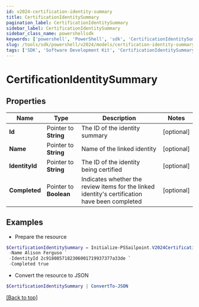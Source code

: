 ```yaml
---
id: v2024-certification-identity-summary
title: CertificationIdentitySummary
pagination_label: CertificationIdentitySummary
sidebar_label: CertificationIdentitySummary
sidebar_class_name: powershellsdk
keywords: ['powershell', 'PowerShell', 'sdk', 'CertificationIdentitySummary', 'V2024CertificationIdentitySummary'] 
slug: /tools/sdk/powershell/v2024/models/certification-identity-summary
tags: ['SDK', 'Software Development Kit', 'CertificationIdentitySummary', 'V2024CertificationIdentitySummary']
---
```



# CertificationIdentitySummary

## Properties

Name | Type | Description | Notes
------------ | ------------- | ------------- | -------------
**Id** |  Pointer to **String** | The ID of the identity summary | [optional] 
**Name** |  Pointer to **String** | Name of the linked identity | [optional] 
**IdentityId** |  Pointer to **String** | The ID of the identity being certified | [optional] 
**Completed** |  Pointer to **Boolean** | Indicates whether the review items for the linked identity's certification have been completed | [optional] 

## Examples

- Prepare the resource
```powershell
$CertificationIdentitySummary = Initialize-PSSailpoint.V2024CertificationIdentitySummary  -Id 2c91808772a504f50172a9540e501ba7 `
 -Name Alison Ferguso `
 -IdentityId 2c9180857182306001719937377a33de `
 -Completed true
```

- Convert the resource to JSON
```powershell
$CertificationIdentitySummary | ConvertTo-JSON
```


[[Back to top]](#) 

